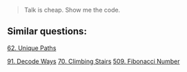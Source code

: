
> Talk is cheap. Show me the code.



## Similar questions:

[62. Unique Paths](https://leetcode.com/problems/unique-paths/)

[91. Decode Ways](https://leetcode.com/problems/decode-ways)
[70. Climbing Stairs](https://leetcode.com/problems/climbing-stairs/)
[509. Fibonacci Number](https://leetcode.com/problems/fibonacci-number/)

